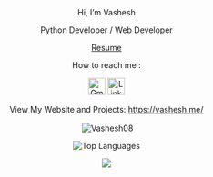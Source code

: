 
 
<div align="center">
 Hi, I’m Vashesh

Python Developer / Web Developer

<a href="https://vashesh.me/resume"  target="_blank" rel="noopener noreferrer"> Resume </a>

 How to reach me :

  <a href="mailto:vashesh2001@gmail.com" target="_blank" rel="noopener noreferrer"><img src="https://vashesh.me/static/Gmail.png" alt="Gmail" style="height:30px;"></a>
  <a href="https://www.linkedin.com/in/vashesh-jogani" target="_blank" rel="noopener noreferrer"><img src="https://vashesh.me/static/Linkedin.png" alt="LinkedIn" style="height:30px;"></a>
  
View My Website and Projects: 
<a href="https://vashesh.me/"  target="_blank" rel="noopener noreferrer"> https://vashesh.me/ </a>

<!--a href="https://personal-portfolio-website-lon7.onrender.com"  target="_blank" rel="noopener noreferrer"> https://personal-portfolio-website-lon7.onrender.com</a


<p><img align="center" src="https://github-readme-stats-liard-nine-45.vercel.app/api/top-langs?username=Vashesh08&show_icons=true&locale=en" alt="Vashesh08" /></p>
![GitHub stats](https://github-readme-stats-liard-nine-45.vercel.app/api?username=Vashesh08&show_icons=true&theme=tokyonight)
![Top Langs](https://github-readme-stats-liard-nine-45.vercel.app/api/top-langs/?username=Vashesh08&theme=tokyonight)
-->

<div align="center">
<p>&nbsp;<img align="center" src="https://github-readme-stats-liard-nine-45.vercel.app/api?username=Vashesh08&show_icons=true&locale=en" alt="Vashesh08" /></p>

<!--p><img align="center" src="https://github-readme-stats-liard-nine-45.vercel.app/?user=Vashesh08&" alt="Vashesh08" /></p-->

<p><img align="center" src="https://github-readme-stats-liard-nine-45.vercel.app/api/top-langs/?username=Vashesh08&" alt="Top Languages"/></p>

![](https://komarev.com/ghpvc/?username=Vashesh08&color=brightgreen&style=flat)

<!---
Vashesh08/Vashesh08 is a ✨ special ✨ repository because its `README.md` (this file) appears on your GitHub profile.
You can click the Preview link to take a look at your changes.
--->
